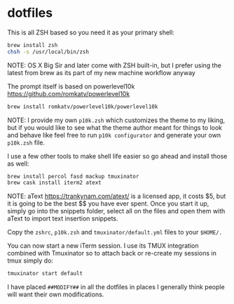 # dotfiles

This is all ZSH based so you need it as your primary shell:
```bash
brew install zsh
chsh -s /usr/local/bin/zsh
```
NOTE: OS X Big Sir and later come with ZSH built-in, but I prefer using the latest from brew as its part of my new machine workflow anyway

The prompt itself is based on powerlevel10k https://github.com/romkatv/powerlevel10k
```bash
brew install romkatv/powerlevel10k/powerlevel10k
```
NOTE: I provide my own `p10k.zsh` which customizes the theme to my liking, but if you would like to see what the theme author meant for things to look and behave like feel free to run `p10k configurator` and generate your own `p10k.zsh` file. 

I use a few other tools to make shell life easier so go ahead and install those as well:
```bash
brew install percol fasd mackup tmuxinator
brew cask install iterm2 atext
```
NOTE: aText https://trankynam.com/atext/ is a licensed app, it costs $5, but it is going to be the best $$ you have ever spent. Once you start it up, simply go into the snippets folder, select all on the files and open them with aText to import text insertion snippets.

Copy the `zshrc`, `p10k.zsh` and `tmuxinator/default.yml` files to your `$HOME/.`

You can now start a new iTerm session. I use its TMUX integration combined with Tmuxinator so to attach back or re-create my sessions in tmux simply do:
```bash
tmuxinator start default
```

I have placed `##MODIFY##` in all the dotfiles in places I generally think people will want their own modifications.
